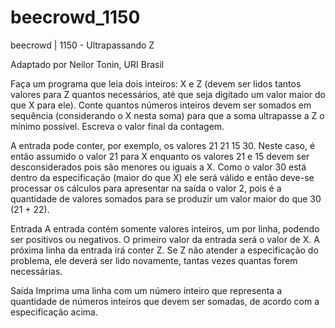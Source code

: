 # beecrowd_1150

beecrowd | 1150 - Ultrapassando Z

Adaptado por Neilor Tonin, URI  Brasil

Faça um programa que leia dois inteiros: X e Z (devem ser lidos tantos valores para Z quantos necessários, até que seja digitado um valor maior do que X para ele). Conte quantos números inteiros devem ser somados em sequência (considerando o X nesta soma) para que a soma ultrapasse a Z o mínimo possível. Escreva o valor final da contagem.

A entrada pode conter, por exemplo, os valores 21 21 15 30. Neste caso, é então assumido o valor 21 para X enquanto os valores 21 e 15 devem ser desconsiderados pois são menores ou iguais a X. Como o valor 30 está dentro da especificação (maior do que X) ele será válido e então deve-se processar os cálculos para apresentar na saída o valor 2, pois é a quantidade de valores somados para se produzir um valor maior do que 30 (21 + 22).

Entrada
A entrada contém somente valores inteiros, um por linha, podendo ser positivos ou negativos. O primeiro valor da entrada será o valor de X. A próxima linha da entrada irá conter Z. Se Z não atender a especificação do problema, ele deverá ser lido novamente, tantas vezes quantas forem necessárias.

Saída
Imprima uma linha com um número inteiro que representa a quantidade de números inteiros que devem ser somadas, de acordo com a especificação acima.